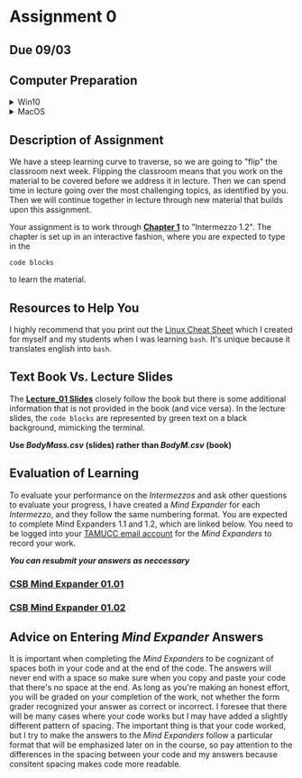 # Assignment 0 

## Due 09/03

## Computer Preparation

<details><summary>Win10</summary>
<p>

  * If the Ubuntu app is not installed, then follow [these instructions](https://github.com/cbirdlab/wlsUBUNTU_settings/blob/master/README.md)
  
  * Log into your Ubuntu terminal.  _We will not use `gitbash` unless you can't get Ubuntu running._ After logging in, You are in your home directory. 
  
  * If you are using an Ubuntu terminal that hasn't been setup (you'll know because it will ask you to create a new user name and password) or you notice odd cursor behavior when editing text in the terminal, then run the following code:
  
    ```bash
    git clone https://github.com/cbirdlab/wlsUBUNTU_settings.git
    . ./wlsUBUNTU_settings/updateSettings.bash
    rm -rf wlsUBUNTU_settings
    ```
    
  * If the `CSB` directory does not exist in your home directory (check with `ls`), then run the following code to clone the `CSB` repository into your home directory:
  
    ```bash
    git clone https://github.com/CSB-book/CSB.git
    ```
  * It's always a good idea to keep your apps in `Ubuntu` up to date. _The first time you do this, it could take a long time to finish. After that, if you do this when you log in, it should go quickly._
    ```bash
    sudo apt update
    sudo apt upgrade
    ```
    
</p>
</details>

<details><summary>MacOS</summary>
<p>
 
  * Open a terminal window

  * Consider installing [homebrew](https://brew.sh/).  You will be able to use homebrew to install linux software, such as `tree`, which is used in the slide show.
  
  * If the `CSB` directory does not exist in your home directory (check with `ls`), then run the following code to clone the `CSB` repository into your home directory:
  
    ```bash
    git clone https://github.com/CSB-book/CSB.git
    ```
 </p>
</details>


## Description of Assignment

We have a steep learning curve to traverse, so we are going to "flip" the classroom next week. Flipping the classroom means that you work on the material to be covered before we address it in lecture.  Then we can spend time in lecture going over the most challenging topics, as identified by you. Then we will continue together in lecture through new material that builds upon this assignment.

Your assignment is to work through [**Chapter 1**](https://github.com/tamucc-comp-bio-2020/classroom_repo/blob/master/text_book_resources/ComputingSkillsforBiologists_Chapter1.pdf) to "Intermezzo 1.2". The chapter is set up in an interactive fashion, where you are expected to type in the 
```
code blocks
``` 
to learn the material.  


## Resources to Help You

I highly recommend that you print out the [Linux Cheat Sheet](https://github.com/tamucc-comp-bio-2020/classroom_repo/blob/master/resources/CheatSheetLinux_8-12-2016.pdf) which I created for myself and my students when I was learning `bash`.  It's unique because it translates english into `bash`.


## Text Book Vs. Lecture Slides
The [**Lecture_01 Slides**](https://github.com/tamucc-comp-bio-2020/classroom_repo/blob/master/lectures/Week01_files/Lecture01_WelcomeToTheMatrix.pdf) closely follow the book but there is some additional information that is not provided in the book (and vice versa). In the lecture slides, the `code blocks` are represented by green text on a black background, mimicking the terminal.

**Use _BodyMass.csv_ (slides) rather than _BodyM.csv_ (book)**


## Evaluation of Learning
To evaluate your performance on the _Intermezzos_ and ask other questions to evaluate your progress, I have created a _Mind Expander_ for each _Intermezzo_, and they follow the same numbering format. You are expected to complete Mind Expanders 1.1 and 1.2, which are linked below. You need to be logged into your [TAMUCC email account](https://outlook.tamucc.edu) for the _Mind Expanders_ to record your work.


**_You can resubmit your answers as neccessary_**

### [CSB Mind Expander 01.01](https://forms.office.com/Pages/ResponsePage.aspx?id=8frLNKZngUepylFOslULZlFZdbyVx8RLiPt1GobhHnlUM1FFUUZLT01LR0ZGODU2WVNSV1c0NEpWMi4u)

### [CSB Mind Expander 01.02](https://forms.office.com/Pages/ResponsePage.aspx?id=8frLNKZngUepylFOslULZlFZdbyVx8RLiPt1GobhHnlUM0VSMlJZMFg2VzlNNjZVUTJINk9TRlBSOC4u)

## Advice on Entering _Mind Expander_ Answers
It is important when completing the _Mind Expanders_ to be cognizant of spaces both in your code and at the end of the code. The answers will never end with a space so make sure when you copy and paste your code that there's no space at the end. As long as you're making an honest effort, you will be graded on your completion of the work, not whether the form grader recognized your answer as correct or incorrect.  I foresee that there will be many cases where your code works but I may have added a slightly different pattern of spacing.  The important thing is that your code worked, but I try to make the answers to the _Mind Expanders_ follow a particular format that will be emphasized later on in the course, so pay attention to the differences in the spacing between your code and my answers because consitent spacing makes code more readable.


